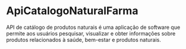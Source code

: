 # ApiCatalogoNaturalFarma
API de catálogo de produtos naturais é uma aplicação de software que permite aos usuários pesquisar, visualizar e obter informações sobre produtos relacionados à saúde, bem-estar e produtos naturais.
